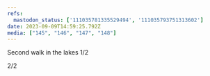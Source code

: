 ```yaml
---
refs:
  mastodon_status: ['111035781335529494', '111035793751313602']
date: 2023-09-09T14:59:25.792Z
media: ["145", "146", "147", "148"]
---
```


<p>Second walk in the lakes 1/2 </p>

<p>2/2</p>
